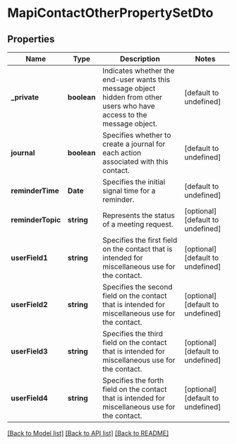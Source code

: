 
# MapiContactOtherPropertySetDto

## Properties
Name | Type | Description | Notes
------------ | ------------- | ------------- | -------------
**_private** | **boolean** | Indicates whether the end-user wants this message object hidden from other users who have access to the message object.              | [default to undefined]
**journal** | **boolean** | Specifies whether to create a journal for each action associated with this contact.              | [default to undefined]
**reminderTime** | **Date** | Specifies the initial signal time for a reminder.              | [default to undefined]
**reminderTopic** | **string** | Represents the status of a meeting request.              | [optional] [default to undefined]
**userField1** | **string** | Specifies the first field on the contact that is intended for miscellaneous use for the contact.              | [optional] [default to undefined]
**userField2** | **string** | Specifies the second field on the contact that is intended for miscellaneous use for the contact.              | [optional] [default to undefined]
**userField3** | **string** | Specifies the third field on the contact that is intended for miscellaneous use for the contact.              | [optional] [default to undefined]
**userField4** | **string** | Specifies the forth field on the contact that is intended for miscellaneous use for the contact.              | [optional] [default to undefined]



[[Back to Model list]](README.md#documentation-for-models) [[Back to API list]](README.md#documentation-for-api-endpoints) [[Back to README]](README.md)
